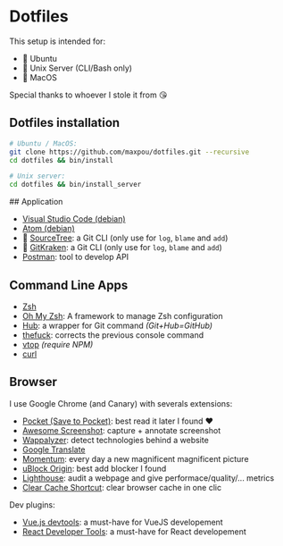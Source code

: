 # Dotfiles

This setup is intended for: 

* :penguin: Ubuntu
* :penguin: Unix Server (CLI/Bash only)
* :apple: MacOS

Special thanks to whoever I stole it from :kissing_heart:


## Dotfiles installation

```bash
# Ubuntu / MacOS:
git clone https://github.com/maxpou/dotfiles.git --recursive
cd dotfiles && bin/install

# Unix server:
cd dotfiles && bin/install_server
```

## Application

* [Visual Studio Code (debian)](https://code.visualstudio.com)
* [Atom (debian)](https://atom.io)
* :apple: [SourceTree](https://www.sourcetreeapp.com/): a Git CLI (only use for `log`, `blame` and `add`)
* :penguin: [GitKraken](https://www.gitkraken.com/): a Git CLI (only use for `log`, `blame` and `add`)
* [Postman](https://chrome.google.com/webstore/detail/postman/fhbjgbiflinjbdggehcddcbncdddomop): tool to develop API

## Command Line Apps

* [Zsh](https://github.com/robbyrussell/oh-my-zsh/wiki/Installing-ZSH)
* [Oh My Zsh](https://github.com/robbyrussell/oh-my-zsh): A framework to manage Zsh configuration
* [Hub](https://github.com/github/hub): a wrapper for Git command *(Git+Hub=GitHub)*
* [thefuck](https://github.com/nvbn/thefuck#installation): corrects the previous console command
* [vtop](https://github.com/MrRio/vtop) *(require NPM)*
* [curl](https://github.com/curl/curl)

## Browser

I use Google Chrome (and Canary) with severals extensions:

* [Pocket (Save to Pocket)](https://chrome.google.com/webstore/detail/save-to-pocket/niloccemoadcdkdjlinkgdfekeahmflj): best read it later I found ❤️
* [Awesome Screenshot](https://chrome.google.com/webstore/detail/awesome-screenshot-screen/nlipoenfbbikpbjkfpfillcgkoblgpmj): capture + annotate screenshot
* [Wappalyzer](https://chrome.google.com/webstore/detail/wappalyzer/gppongmhjkpfnbhagpmjfkannfbllamg): detect technologies behind a website
* [Google Translate](https://chrome.google.com/webstore/detail/google-translate/aapbdbdomjkkjkaonfhkkikfgjllcleb)
* [Momentum](https://chrome.google.com/webstore/detail/momentum/laookkfknpbbblfpciffpaejjkokdgca): every day a new magnificent magnificent picture
* [uBlock Origin](https://chrome.google.com/webstore/detail/ublock-origin/cjpalhdlnbpafiamejdnhcphjbkeiagm): best add blocker I found
* [Lighthouse](https://chrome.google.com/webstore/detail/lighthouse/blipmdconlkpinefehnmjammfjpmpbjk): audit a webpage and give performace/quality/... metrics
* [Clear Cache Shortcut](https://chrome.google.com/webstore/detail/clear-cache-shortcut/jnajhcakejgchhbjlchkfmdidgjefleg): clear browser cache in one clic

Dev plugins:
* [Vue.js devtools](https://chrome.google.com/webstore/detail/vuejs-devtools/nhdogjmejiglipccpnnnanhbledajbpd): a must-have for VueJS developement
* [React Developer Tools](https://chrome.google.com/webstore/detail/react-developer-tools/fmkadmapgofadopljbjfkapdkoienihi): a must-have for React developement
